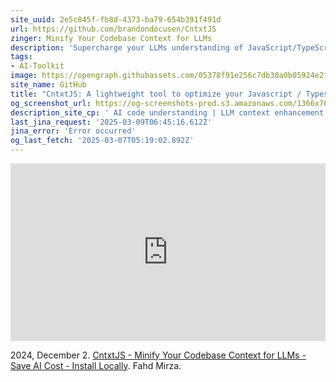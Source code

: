```yaml
---
site_uuid: 2e5c845f-fb8d-4373-ba79-654b391f491d
url: https://github.com/brandondocusen/CntxtJS
zinger: Minify Your Codebase Context for LLMs
description: 'Supercharge your LLMs understanding of JavaScript/TypeScript codebases.' CntxtJS generates comprehensive knowledge graphs that help LLMs navigate and comprehend your code structure with ease.
tags:
- AI-Toolkit
image: https://opengraph.githubassets.com/05378f91e256c7db30a0b05924e2f3ae5841fe12ee0ac78b75d9cbc9912f50d2/brandondocusen/CntxtJS
site_name: GitHub
title: "CntxtJS: A lightweight tool to optimize your Javascript / Typescript project" for LLM context windows by using a knowledge graph |
og_screenshot_url: https://og-screenshots-prod.s3.amazonaws.com/1366x768/80/false/da6ddbf4ff4d887f9262a8cc199d70e4987d580aaf86f7eab1e20e232a61b886.jpeg
description_site_cp: ' AI code understanding | LLM context enhancement | Code structure visualization | Static analysis for AI | Large Language Model tooling #LLM #AI #JavaScript #TypeScript #CodeAnalysis #ContextWindow #DeveloperTools'
last_jina_request: '2025-03-09T06:45:16.612Z'
jina_error: 'Error occurred'
og_last_fetch: '2025-03-07T05:19:02.892Z'
---
```


<iframe 
  style="aspect-ratio:16/9;width:100%;height:auto" 
  src="https://www.youtube.com/embed/C7nNPDuEW0U?si=_u5ntYKFDO0I9haV" 
  title="YouTube video player" 
  frameborder="0" 
  allow="accelerometer; autoplay; clipboard-write; encrypted-media; gyroscope; picture-in-picture; web-share" 
  referrerpolicy="strict-origin-when-cross-origin" 
  allowfullscreen
></iframe>

2024, December 2. [CntxtJS - Minify Your Codebase Context for LLMs - Save AI Cost - Install Locally](https://youtu.be/C7nNPDuEW0U?si=_u5ntYKFDO0I9haV). Fahd Mirza.
